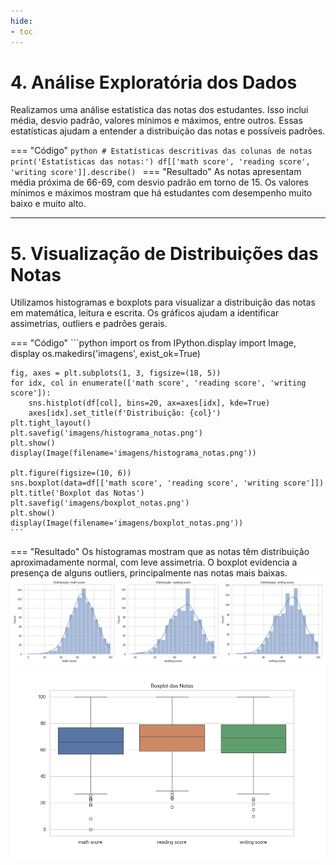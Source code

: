 ```yaml
---
hide:
- toc
---
```


# 4. Análise Exploratória dos Dados

Realizamos uma análise estatística das notas dos estudantes. Isso inclui média, desvio padrão, valores mínimos e máximos, entre outros. Essas estatísticas ajudam a entender a distribuição das notas e possíveis padrões.

=== "Código"
	```python
	# Estatísticas descritivas das colunas de notas
	print('Estatísticas das notas:')
	df[['math score', 'reading score', 'writing score']].describe()
	```
=== "Resultado"
	As notas apresentam média próxima de 66-69, com desvio padrão em torno de 15. Os valores mínimos e máximos mostram que há estudantes com desempenho muito baixo e muito alto.

---

# 5. Visualização de Distribuições das Notas

Utilizamos histogramas e boxplots para visualizar a distribuição das notas em matemática, leitura e escrita. Os gráficos ajudam a identificar assimetrias, outliers e padrões gerais.

=== "Código"
	```python
	import os
	from IPython.display import Image, display
	os.makedirs('imagens', exist_ok=True)

	fig, axes = plt.subplots(1, 3, figsize=(18, 5))
	for idx, col in enumerate(['math score', 'reading score', 'writing score']):
		sns.histplot(df[col], bins=20, ax=axes[idx], kde=True)
		axes[idx].set_title(f'Distribuição: {col}')
	plt.tight_layout()
	plt.savefig('imagens/histograma_notas.png')
	plt.show()
	display(Image(filename='imagens/histograma_notas.png'))

	plt.figure(figsize=(10, 6))
	sns.boxplot(data=df[['math score', 'reading score', 'writing score']])
	plt.title('Boxplot das Notas')
	plt.savefig('imagens/boxplot_notas.png')
	plt.show()
	display(Image(filename='imagens/boxplot_notas.png'))
	```
=== "Resultado"
	Os histogramas mostram que as notas têm distribuição aproximadamente normal, com leve assimetria. O boxplot evidencia a presença de alguns outliers, principalmente nas notas mais baixas.
	![Histograma das notas](imagens/histograma_notas.png)
	![Boxplot das notas](imagens/boxplot_notas.png)
